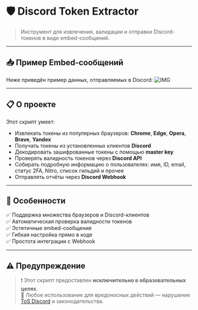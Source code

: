 # 🛡️ Discord Token Extractor

> Инструмент для извлечения, валидации и отправки Discord-токенов в виде embed-сообщений.

---

## 📥 Пример Embed-сообщений

Ниже приведён пример данных, отправляемых в Discord:
![IMG](https://github.com/user-attachments/assets/0f101e90-1124-47e6-9b3d-0dd3d2932836)

---

## 📋 О проекте

Этот скрипт умеет:

- Извлекать токены из популярных браузеров: **Chrome**, **Edge**, **Opera**, **Brave**, **Yandex**
- Получать токены из установленных клиентов **Discord**
- Декодировать зашифрованные токены с помощью **master key**
- Проверять валидность токенов через **Discord API**
- Собирать подробную информацию о пользователях: имя, ID, email, статус 2FA, Nitro, список гильдий и прочее
- Отправлять отчёты через **Discord Webhook**

---

## 🚀 Особенности

✅ Поддержка множества браузеров и Discord-клиентов  
✅ Автоматическая проверка валидности токенов  
✅ Эстетичные embed-сообщения  
✅ Гибкая настройка прямо в коде  
✅ Простота интеграции с Webhook  

---

## ⚠️ Предупреждение

> ❗ Этот скрипт предоставлен **исключительно в образовательных целях**.  
> 🚫 Любое использование для вредоносных действий — нарушение [ToS Discord](https://discord.com/terms) и законодательства.
